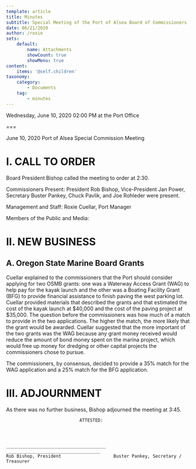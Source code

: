 ```yaml
---
template: article
title: Minutes
subtitle: Special Meeting of the Port of Alsea Board of Commissioners
date: 06/21/2020
author: /roxie
sets:
    default:
        name: Attachments
        showCount: true
        showMenu: true
content:
    items: '@self.children'
taxonomy:
    category: 
        - Documents
    tag: 
        - minutes
---
```


Wednesday, June 10, 2020 02:00 PM at the Port Office

===

June 10, 2020
Port of Alsea Special Commission Meeting

# I. CALL TO ORDER

Board President Bishop called the meeting to order at 2:30.

Commissioners Present:  President Rob Bishop, Vice-President Jan Power, Secretary Buster Pankey, Chuck Pavlik, and Joe Rohleder were present. 

Management and Staff:  Roxie Cuellar, Port Manager

Members of the Public and Media:	  

# II. NEW BUSINESS

## A. Oregon State Marine Board Grants

Cuellar explained to the commissioners that the Port should consider applying for two OSMB grants:  one was a Waterway Access Grant (WAG) to help pay for the kayak launch and the other was a Boating Facility Grant (BFG) to provide financial assistance to finish paving the west parking lot.  Cuellar provided materials that described the grants and that estimated the cost of the kayak launch at $40,000 and the cost of the paving project at $35,000.  The question before the commissioners was how much of a match to provide in the two applications.  The higher the match, the more likely that the grant would be awarded.  Cuellar suggested that the more important of the two grants was the WAG because any grant money received would reduce the amount of bond money spent on the marina project, which would free up money for dredging or other capital projects the commissioners chose to pursue.

The commissioners, by consensus, decided to provide a 35% match for the WAG application and a 25% match for the BFG application.

# III. 	ADJOURNMENT

As there was no further business, Bishop adjourned the meeting at 3:45.


								ATTESTED:




    ______________________________________	____________________________________
    Rob Bishop, President					 Buster Pankey, Secretary / Treasurer

